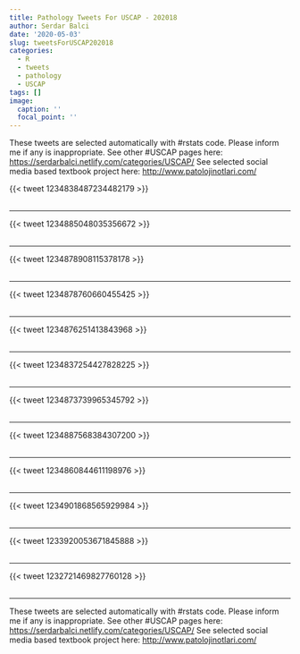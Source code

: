 ```yaml
---
title: Pathology Tweets For USCAP - 202018
author: Serdar Balci
date: '2020-05-03'
slug: tweetsForUSCAP202018
categories:
  - R
  - tweets
  - pathology
  - USCAP
tags: []
image:
  caption: ''
  focal_point: ''
---
```



These tweets are selected automatically with #rstats code. Please inform me if any is inappropriate.
See other #USCAP pages here: https://serdarbalci.netlify.com/categories/USCAP/ 
See selected social media based textbook project here: http://www.patolojinotlari.com/

{{< tweet 1234838487234482179 >}}
<br>
<br>
<hr>
{{< tweet 1234885048035356672 >}}
<br>
<br>
<hr>
{{< tweet 1234878908115378178 >}}
<br>
<br>
<hr>
{{< tweet 1234878760660455425 >}}
<br>
<br>
<hr>
{{< tweet 1234876251413843968 >}}
<br>
<br>
<hr>
{{< tweet 1234837254427828225 >}}
<br>
<br>
<hr>
{{< tweet 1234873739965345792 >}}
<br>
<br>
<hr>
{{< tweet 1234887568384307200 >}}
<br>
<br>
<hr>
{{< tweet 1234860844611198976 >}}
<br>
<br>
<hr>
{{< tweet 1234901868565929984 >}}
<br>
<br>
<hr>
{{< tweet 1233920053671845888 >}}
<br>
<br>
<hr>
{{< tweet 1232721469827760128 >}}
<br>
<br>
<hr>


These tweets are selected automatically with #rstats code. Please inform me if any is inappropriate.
See other #USCAP pages here: https://serdarbalci.netlify.com/categories/USCAP/ 
See selected social media based textbook project here: http://www.patolojinotlari.com/
